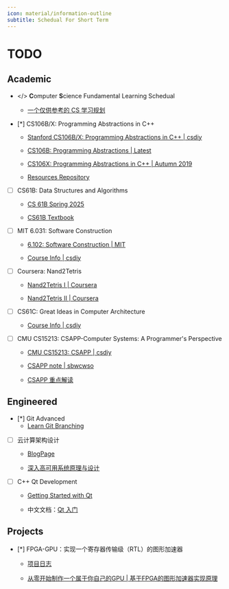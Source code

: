 ```yaml
---
icon: material/information-outline
subtitle: Schedual For Short Term
---
```


# TODO

## Academic

- </> **C**omputer **S**cience Fundamental Learning Schedual
    - [一个仅供参考的 CS 学习规划](https://csdiy.wiki/CS%E5%AD%A6%E4%B9%A0%E8%A7%84%E5%88%92/)

- [*] CS106B/X: Programming Abstractions in C++
    - [Stanford CS106B/X: Programming Abstractions in C++ | csdiy](https://csdiy.wiki/%E7%BC%96%E7%A8%8B%E5%85%A5%E9%97%A8/cpp/CS106B_CS106X/)

    - [CS106B: Programming Abstractions | Latest](https://web.stanford.edu/class/cs106b/)

    - [CS106X: Programming Abstractions in C++ | Autumn 2019](https://web.stanford.edu/class/cs106x/)

    - [Resources Repository](https://github.com/virtualguard101/CS106B)

- [ ] CS61B: Data Structures and Algorithms
    - [CS 61B Spring 2025](https://sp25.datastructur.es/)

    - [CS61B Textbook](https://cs61b-2.gitbook.io/cs61b-textbook)

- [ ] MIT 6.031: Software Construction
    - [6.102: Software Construction | MIT](https://web.mit.edu/6.102/www/sp25/)

    - [Course Info | csdiy](https://csdiy.wiki/%E8%BD%AF%E4%BB%B6%E5%B7%A5%E7%A8%8B/6031/)

- [ ] Coursera: Nand2Tetris
    - [Nand2Tetris I | Coursera](https://www.coursera.org/learn/build-a-computer)

    - [Nand2Tetris II | Coursera](https://www.coursera.org/learn/nand2tetris2)

- [ ] CS61C: Great Ideas in Computer Architecture
    - [Course Info | csdiy](https://csdiy.wiki/%E4%BD%93%E7%B3%BB%E7%BB%93%E6%9E%84/CS61C/)

- [ ] CMU CS15213: CSAPP-Computer Systems: A Programmer's Perspective
    - [CMU CS15213: CSAPP | csdiy](https://csdiy.wiki/%E8%AE%A1%E7%AE%97%E6%9C%BA%E7%B3%BB%E7%BB%9F%E5%9F%BA%E7%A1%80/CSAPP/)

    - [CSAPP note | sbwcwso](https://note.sbwcwso.com/CSStudy/#/page/csapp)

    - [CSAPP 重点解读](https://fengmuzi2003.gitbook.io/csapp3e)


## Engineered

- [*] Git Advanced
    - [Learn Git Branching](https://learngitbranching.js.org/?locale=zh_CN)

- [ ] 云计算架构设计
    - [BlogPage](https://blog.virtualguard101.xyz/2025/05/19/container-tech/)

    - [深入高可用系统原理与设计](https://www.thebyte.com.cn/)

- [ ] C++ Qt Development
    - [Getting Started with Qt](https://doc.qt.io/qt-6.8/gettingstarted.html)

    - 中文文档：[Qt 入门](https://doc.qt.io/qt-6.8/zh/gettingstarted.html)


## Projects

- [*] FPGA-GPU：实现一个寄存器传输级（RTL）的图形加速器
    - [项目日志](https://projects.virtualguard101.xyz/posts/gpu-researching-log/)

    - [从零开始制作一个属于你自己的GPU | 基于FPGA的图形加速器实现原理](https://zhuanlan.zhihu.com/p/714400366?utm_psn=1883987006549374851)
